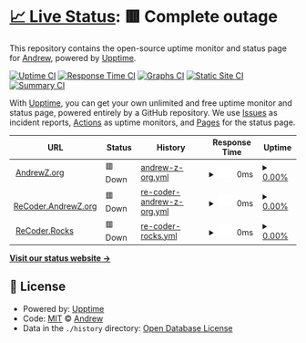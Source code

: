 # [📈 Live Status](https://upptime.recoder.rocks): <!--live status--> **🟥 Complete outage**

This repository contains the open-source uptime monitor and status page for [Andrew](http://recoder.andrewz.org/), powered by [Upptime](https://github.com/upptime/upptime).

[![Uptime CI](https://github.com/recoder/upptime/workflows/Uptime%20CI/badge.svg)](https://github.com/upptime/upptime/actions?query=workflow%3A%22Uptime+CI%22)
[![Response Time CI](https://github.com/recoder/upptime/workflows/Response%20Time%20CI/badge.svg)](https://github.com/upptime/upptime/actions?query=workflow%3A%22Response+Time+CI%22)
[![Graphs CI](https://github.com/recoder/upptime/workflows/Graphs%20CI/badge.svg)](https://github.com/upptime/upptime/actions?query=workflow%3A%22Graphs+CI%22)
[![Static Site CI](https://github.com/recoder/upptime/workflows/Static%20Site%20CI/badge.svg)](https://github.com/upptime/upptime/actions?query=workflow%3A%22Static+Site+CI%22)
[![Summary CI](https://github.com/recoder/upptime/workflows/Summary%20CI/badge.svg)](https://github.com/upptime/upptime/actions?query=workflow%3A%22Summary+CI%22)

With [Upptime](https://upptime.js.org), you can get your own unlimited and free uptime monitor and status page, powered entirely by a GitHub repository. We use [Issues](https://github.com/recoder/upptime/issues) as incident reports, [Actions](https://github.com/recoder/upptime/actions) as uptime monitors, and [Pages](https://upptime.recoder.rocks) for the status page.

<!--start: status pages-->
<!-- This summary is generated by Upptime (https://github.com/upptime/upptime) -->
<!-- Do not edit this manually, your changes will be overwritten -->
<!-- prettier-ignore -->
| URL | Status | History | Response Time | Uptime |
| --- | ------ | ------- | ------------- | ------ |
| <img alt="" src="https://favicons.githubusercontent.com/andrewz.org" height="13"> [AndrewZ.org](http://andrewz.org) | 🟥 Down | [andrew-z-org.yml](https://github.com/recoder/upptime/commits/HEAD/history/andrew-z-org.yml) | <details><summary><img alt="Response time graph" src="./graphs/andrew-z-org/response-time-week.png" height="20"> 0ms</summary><br><a href="https://upptime.recoder.rocks/history/andrew-z-org"><img alt="Response time 0" src="https://img.shields.io/endpoint?url=https%3A%2F%2Fraw.githubusercontent.com%2Frecoder%2Fupptime%2FHEAD%2Fapi%2Fandrew-z-org%2Fresponse-time.json"></a><br><a href="https://upptime.recoder.rocks/history/andrew-z-org"><img alt="24-hour response time 0" src="https://img.shields.io/endpoint?url=https%3A%2F%2Fraw.githubusercontent.com%2Frecoder%2Fupptime%2FHEAD%2Fapi%2Fandrew-z-org%2Fresponse-time-day.json"></a><br><a href="https://upptime.recoder.rocks/history/andrew-z-org"><img alt="7-day response time 0" src="https://img.shields.io/endpoint?url=https%3A%2F%2Fraw.githubusercontent.com%2Frecoder%2Fupptime%2FHEAD%2Fapi%2Fandrew-z-org%2Fresponse-time-week.json"></a><br><a href="https://upptime.recoder.rocks/history/andrew-z-org"><img alt="30-day response time 0" src="https://img.shields.io/endpoint?url=https%3A%2F%2Fraw.githubusercontent.com%2Frecoder%2Fupptime%2FHEAD%2Fapi%2Fandrew-z-org%2Fresponse-time-month.json"></a><br><a href="https://upptime.recoder.rocks/history/andrew-z-org"><img alt="1-year response time 0" src="https://img.shields.io/endpoint?url=https%3A%2F%2Fraw.githubusercontent.com%2Frecoder%2Fupptime%2FHEAD%2Fapi%2Fandrew-z-org%2Fresponse-time-year.json"></a></details> | <details><summary><a href="https://upptime.recoder.rocks/history/andrew-z-org">0.00%</a></summary><a href="https://upptime.recoder.rocks/history/andrew-z-org"><img alt="All-time uptime 0.00%" src="https://img.shields.io/endpoint?url=https%3A%2F%2Fraw.githubusercontent.com%2Frecoder%2Fupptime%2FHEAD%2Fapi%2Fandrew-z-org%2Fuptime.json"></a><br><a href="https://upptime.recoder.rocks/history/andrew-z-org"><img alt="24-hour uptime 0.00%" src="https://img.shields.io/endpoint?url=https%3A%2F%2Fraw.githubusercontent.com%2Frecoder%2Fupptime%2FHEAD%2Fapi%2Fandrew-z-org%2Fuptime-day.json"></a><br><a href="https://upptime.recoder.rocks/history/andrew-z-org"><img alt="7-day uptime 0.00%" src="https://img.shields.io/endpoint?url=https%3A%2F%2Fraw.githubusercontent.com%2Frecoder%2Fupptime%2FHEAD%2Fapi%2Fandrew-z-org%2Fuptime-week.json"></a><br><a href="https://upptime.recoder.rocks/history/andrew-z-org"><img alt="30-day uptime 0.00%" src="https://img.shields.io/endpoint?url=https%3A%2F%2Fraw.githubusercontent.com%2Frecoder%2Fupptime%2FHEAD%2Fapi%2Fandrew-z-org%2Fuptime-month.json"></a><br><a href="https://upptime.recoder.rocks/history/andrew-z-org"><img alt="1-year uptime 0.00%" src="https://img.shields.io/endpoint?url=https%3A%2F%2Fraw.githubusercontent.com%2Frecoder%2Fupptime%2FHEAD%2Fapi%2Fandrew-z-org%2Fuptime-year.json"></a></details>
| <img alt="" src="https://favicons.githubusercontent.com/recoder.andrewz.org" height="13"> [ReCoder.AndrewZ.org](https://recoder.andrewz.org) | 🟥 Down | [re-coder-andrew-z-org.yml](https://github.com/recoder/upptime/commits/HEAD/history/re-coder-andrew-z-org.yml) | <details><summary><img alt="Response time graph" src="./graphs/re-coder-andrew-z-org/response-time-week.png" height="20"> 0ms</summary><br><a href="https://upptime.recoder.rocks/history/re-coder-andrew-z-org"><img alt="Response time 0" src="https://img.shields.io/endpoint?url=https%3A%2F%2Fraw.githubusercontent.com%2Frecoder%2Fupptime%2FHEAD%2Fapi%2Fre-coder-andrew-z-org%2Fresponse-time.json"></a><br><a href="https://upptime.recoder.rocks/history/re-coder-andrew-z-org"><img alt="24-hour response time 0" src="https://img.shields.io/endpoint?url=https%3A%2F%2Fraw.githubusercontent.com%2Frecoder%2Fupptime%2FHEAD%2Fapi%2Fre-coder-andrew-z-org%2Fresponse-time-day.json"></a><br><a href="https://upptime.recoder.rocks/history/re-coder-andrew-z-org"><img alt="7-day response time 0" src="https://img.shields.io/endpoint?url=https%3A%2F%2Fraw.githubusercontent.com%2Frecoder%2Fupptime%2FHEAD%2Fapi%2Fre-coder-andrew-z-org%2Fresponse-time-week.json"></a><br><a href="https://upptime.recoder.rocks/history/re-coder-andrew-z-org"><img alt="30-day response time 0" src="https://img.shields.io/endpoint?url=https%3A%2F%2Fraw.githubusercontent.com%2Frecoder%2Fupptime%2FHEAD%2Fapi%2Fre-coder-andrew-z-org%2Fresponse-time-month.json"></a><br><a href="https://upptime.recoder.rocks/history/re-coder-andrew-z-org"><img alt="1-year response time 0" src="https://img.shields.io/endpoint?url=https%3A%2F%2Fraw.githubusercontent.com%2Frecoder%2Fupptime%2FHEAD%2Fapi%2Fre-coder-andrew-z-org%2Fresponse-time-year.json"></a></details> | <details><summary><a href="https://upptime.recoder.rocks/history/re-coder-andrew-z-org">0.00%</a></summary><a href="https://upptime.recoder.rocks/history/re-coder-andrew-z-org"><img alt="All-time uptime 0.00%" src="https://img.shields.io/endpoint?url=https%3A%2F%2Fraw.githubusercontent.com%2Frecoder%2Fupptime%2FHEAD%2Fapi%2Fre-coder-andrew-z-org%2Fuptime.json"></a><br><a href="https://upptime.recoder.rocks/history/re-coder-andrew-z-org"><img alt="24-hour uptime 0.00%" src="https://img.shields.io/endpoint?url=https%3A%2F%2Fraw.githubusercontent.com%2Frecoder%2Fupptime%2FHEAD%2Fapi%2Fre-coder-andrew-z-org%2Fuptime-day.json"></a><br><a href="https://upptime.recoder.rocks/history/re-coder-andrew-z-org"><img alt="7-day uptime 0.00%" src="https://img.shields.io/endpoint?url=https%3A%2F%2Fraw.githubusercontent.com%2Frecoder%2Fupptime%2FHEAD%2Fapi%2Fre-coder-andrew-z-org%2Fuptime-week.json"></a><br><a href="https://upptime.recoder.rocks/history/re-coder-andrew-z-org"><img alt="30-day uptime 0.00%" src="https://img.shields.io/endpoint?url=https%3A%2F%2Fraw.githubusercontent.com%2Frecoder%2Fupptime%2FHEAD%2Fapi%2Fre-coder-andrew-z-org%2Fuptime-month.json"></a><br><a href="https://upptime.recoder.rocks/history/re-coder-andrew-z-org"><img alt="1-year uptime 0.00%" src="https://img.shields.io/endpoint?url=https%3A%2F%2Fraw.githubusercontent.com%2Frecoder%2Fupptime%2FHEAD%2Fapi%2Fre-coder-andrew-z-org%2Fuptime-year.json"></a></details>
| <img alt="" src="https://favicons.githubusercontent.com/recoder.rocks" height="13"> [ReCoder.Rocks](https://recoder.rocks/) | 🟥 Down | [re-coder-rocks.yml](https://github.com/recoder/upptime/commits/HEAD/history/re-coder-rocks.yml) | <details><summary><img alt="Response time graph" src="./graphs/re-coder-rocks/response-time-week.png" height="20"> 0ms</summary><br><a href="https://upptime.recoder.rocks/history/re-coder-rocks"><img alt="Response time 0" src="https://img.shields.io/endpoint?url=https%3A%2F%2Fraw.githubusercontent.com%2Frecoder%2Fupptime%2FHEAD%2Fapi%2Fre-coder-rocks%2Fresponse-time.json"></a><br><a href="https://upptime.recoder.rocks/history/re-coder-rocks"><img alt="24-hour response time 0" src="https://img.shields.io/endpoint?url=https%3A%2F%2Fraw.githubusercontent.com%2Frecoder%2Fupptime%2FHEAD%2Fapi%2Fre-coder-rocks%2Fresponse-time-day.json"></a><br><a href="https://upptime.recoder.rocks/history/re-coder-rocks"><img alt="7-day response time 0" src="https://img.shields.io/endpoint?url=https%3A%2F%2Fraw.githubusercontent.com%2Frecoder%2Fupptime%2FHEAD%2Fapi%2Fre-coder-rocks%2Fresponse-time-week.json"></a><br><a href="https://upptime.recoder.rocks/history/re-coder-rocks"><img alt="30-day response time 0" src="https://img.shields.io/endpoint?url=https%3A%2F%2Fraw.githubusercontent.com%2Frecoder%2Fupptime%2FHEAD%2Fapi%2Fre-coder-rocks%2Fresponse-time-month.json"></a><br><a href="https://upptime.recoder.rocks/history/re-coder-rocks"><img alt="1-year response time 0" src="https://img.shields.io/endpoint?url=https%3A%2F%2Fraw.githubusercontent.com%2Frecoder%2Fupptime%2FHEAD%2Fapi%2Fre-coder-rocks%2Fresponse-time-year.json"></a></details> | <details><summary><a href="https://upptime.recoder.rocks/history/re-coder-rocks">0.00%</a></summary><a href="https://upptime.recoder.rocks/history/re-coder-rocks"><img alt="All-time uptime 0.00%" src="https://img.shields.io/endpoint?url=https%3A%2F%2Fraw.githubusercontent.com%2Frecoder%2Fupptime%2FHEAD%2Fapi%2Fre-coder-rocks%2Fuptime.json"></a><br><a href="https://upptime.recoder.rocks/history/re-coder-rocks"><img alt="24-hour uptime 0.00%" src="https://img.shields.io/endpoint?url=https%3A%2F%2Fraw.githubusercontent.com%2Frecoder%2Fupptime%2FHEAD%2Fapi%2Fre-coder-rocks%2Fuptime-day.json"></a><br><a href="https://upptime.recoder.rocks/history/re-coder-rocks"><img alt="7-day uptime 0.00%" src="https://img.shields.io/endpoint?url=https%3A%2F%2Fraw.githubusercontent.com%2Frecoder%2Fupptime%2FHEAD%2Fapi%2Fre-coder-rocks%2Fuptime-week.json"></a><br><a href="https://upptime.recoder.rocks/history/re-coder-rocks"><img alt="30-day uptime 0.00%" src="https://img.shields.io/endpoint?url=https%3A%2F%2Fraw.githubusercontent.com%2Frecoder%2Fupptime%2FHEAD%2Fapi%2Fre-coder-rocks%2Fuptime-month.json"></a><br><a href="https://upptime.recoder.rocks/history/re-coder-rocks"><img alt="1-year uptime 0.00%" src="https://img.shields.io/endpoint?url=https%3A%2F%2Fraw.githubusercontent.com%2Frecoder%2Fupptime%2FHEAD%2Fapi%2Fre-coder-rocks%2Fuptime-year.json"></a></details>

<!--end: status pages-->

[**Visit our status website →**](https://upptime.recoder.rocks)

## 📄 License

- Powered by: [Upptime](https://github.com/upptime/upptime)
- Code: [MIT](./LICENSE) © [Andrew](http://recoder.andrewz.org/)
- Data in the `./history` directory: [Open Database License](https://opendatacommons.org/licenses/odbl/1-0/)
